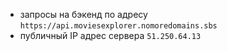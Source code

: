 + запросы на бэкенд по адресу `https://api.moviesexplorer.nomoredomains.sbs`
+ публичный IP адрес сервера `51.250.64.13`
